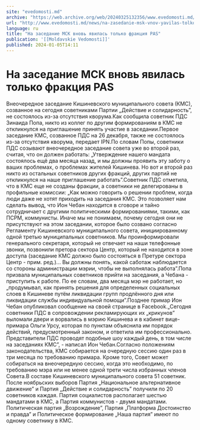 ```yaml
---
site: "evedomosti.md"
archive: "https://web.archive.org/web/20240325132356/www.evedomosti.md/news/na-zasedanie-msk-vnov-yavilas-tolko-frakciya-pas"
url: "http://www.evedomosti.md/news/na-zasedanie-msk-vnov-yavilas-tolko-frakciya-pas"
language: ru
title: "На заседание МСК вновь явилась только фракция PAS"
publication: '[[Moldavskie Vedomosti]]'
published: 2024-01-05T14:11
---
```


# На заседание МСК вновь явилась только фракция PAS

Внеочередное заседание Кишиневского муниципального совета (КМС), созванное на сегодня советниками Партии „Действие и солидарность”, не состоялось из-за отсутствия кворума.Как сообщила советник ПДС Зинаида Попа, никто из коллег по другим формированиям в КМС не откликнулся на приглашение принять участие в заседании.Первое заседание КМС, созванное ПДС на 26 декабря, также не состоялось из-за отсутствия кворума, передает IPN.По словам Попы, советники ПДС созывают внеочередное заседание совета уже во второй раз, считая, что он должен работать: „Утверждение нашего мандата состоялось ещё два месяца назад, и мы должны проявить эту заботу о ваших проблемах, о проблемах жителей Кишинева. Но вот и второй раз никто из остальных советников других фракций, других партий не откликнулся на наше приглашение работать”.Советник ПДС отметила, что в КМС еще не созданы фракции, а советники не делегированы в профильные комиссии: „Как можно говорить о решении проблем, когда люди даже не хотят приходить на заседания КМС. Это позволяет нам сделать вывод, что Ион Чебан находится в сговоре и тайно сотрудничает с другими политическими формированиями, такими, как ПСРМ, коммунисты. Иначе мы не понимаем, почему сегодня они не присутствуют на этом заседании, которое было созвано согласно Регламенту Кишиневского муниципального совета, инициированному одной третью муниципальных советников. Мы проинформировали генерального секретаря, который не отвечает на наши телефонные звонки, позвонили претора сектора Центр, который не находится в зоне доступа (заседание КМС должно было состояться в Претуре сектора Центр - прим. ред.)... Вы должны понять, какой саботаж наблюдается со стороны администрации мэрии, чтобы не выполнялась работа”.Попа призвала муниципальных советников прийти на заседания, а Чебана - приступить к работе. По ее словам, два месяца мэр не работает, но „продумывал, как принять решения для определенных социальных слоев в Кишиневе путём ликвидации групп продлённого дня или ликвидации службы индивидуальной помощи”.Позднее примар Ион Чебан опубликовал сообщение на своей странице в Facebook.„Сегодня советники ПДС в сопровождении рекламирующих их „крикунов” выломали двери и ворвались в мэрию Кишинева и в кабинет вице-примара Ольги Урсу, которая по пунктам объяснила им порядок действий, предусмотренный законом, и ответила им профессионально. Представители ПДС проводят подобные шоу каждый день, в том числе на заседаниях КМС”, - написал Ион Чебан.Согласно положениям законодательства, КМС собирается на очередную сессию один раз в три месяца по требованию примара. Кроме того, Совет может собираться на внеочередную сессию, когда это необходимо, по требованию мэра или не менее одной трети числа избранных членов Совета.В составе Кишиневского муниципального совета 51 советник. После ноябрьских выборов Партия „Национальное альтернативное движение” и Партия „Действие и солидарность” получили по 20 советников каждая. Партия социалистов располагает шестью мандатами в КМС, а Партия коммунистов - двумя мандатами. Политическая партия „Возрождение”, Партия „Платформа Достоинство и правда” и Политическое формирование „Наша партия” имеют по одному советнику в КМС.